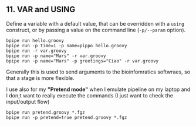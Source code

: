 ## 11. VAR and USING

Define a variable with a default value, that can be overridden with a `using` construct, or by passing a value on the command line (`-p/--param` option).


```
bpipe run hello.groovy
bpipe run -p time=1 -p name=pippo hello.groovy
bpipe run -r var.groovy
bpipe run -p name="Mars" -r var.groovy
bpipe run -p name="Mars" -p greetings="Ciao" -r var.groovy
```

Generally this is used to send arguments to the bioinfomratics softwraes, so that a stage is more flexible.

I use also for my **"Pretend mode"** when I emulate pipeline on my laptop and I don;t want to really execute the commands (I just want to check the input/output flow)

```
bpipe run pretend.groovy *.fgz
bpipe run -p pretend=true pretend.groovy *.fgz
```
